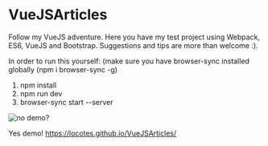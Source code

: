 # VueJSArticles

Follow my VueJS adventure. Here you have my test project using Webpack, ES6, VueJS and Bootstrap. Suggestions and tips are more than welcome :).

In order to run this yourself: (make sure you have browser-sync installed globally (npm i browser-sync -g)

1. npm install
2. npm run dev
3. browser-sync start --server


![no demo?](https://img.memesuper.com/ebf36a91dbf393569462eb6dca9db00f_skeptical-baby-meme-no-demo-meme-demo_253-260.jpeg)

Yes demo! https://locotes.github.io/VueJSArticles/
